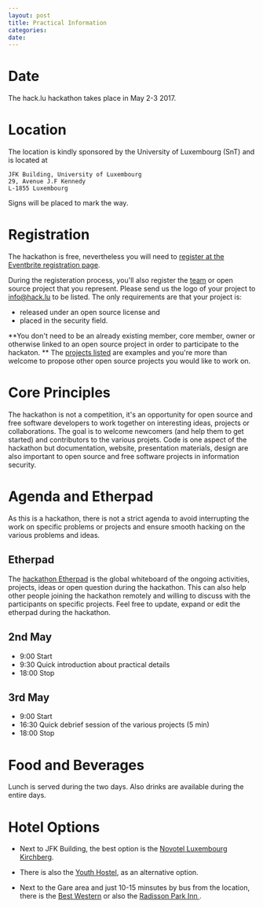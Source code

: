 ```yaml
---
layout: post
title: Practical Information
categories:
date:
---
```


# Date

The hack.lu hackathon takes place in May 2-3 2017.

# Location

The location is kindly sponsored by the University of Luxembourg (SnT) and is located at

~~~~
JFK Building, University of Luxembourg
29, Avenue J.F Kennedy
L-1855 Luxembourg
~~~~

Signs will be placed to mark the way.

# Registration

The hackathon is free, nevertheless you will need to [register at the Eventbrite registration page](https://www.eventbrite.com/e/open-source-security-software-hackathon-tickets-31317418241).

During the registeration process, you'll also register the [team](/team) or open source project that you represent. Please send us the logo of your project to [info@hack.lu](mailto:info@hack.lu) to be listed. The only requirements are that your project is:

 - released under an open source license and
 - placed in the security field.

**You don't need to be an already existing member, core member, owner or otherwise linked to an open source project in order to participate to the hackaton. ** The [projects listed](/team) are examples and you're more than welcome to propose other open source projects you would like to work on.

# Core Principles

The hackathon is not a competition, it's an opportunity for open source and free software developers to work together on interesting ideas, projects or collaborations. The goal is to welcome newcomers (and help them to get started) and contributors to the various projets. Code is one aspect of the hackathon but documentation, website, presentation materials, design are also important to open source and free software projects in information security.

# Agenda and Etherpad

As this is a hackathon, there is not a strict agenda to avoid interrupting the work on specific problems or projects and ensure smooth hacking on the various problems and ideas.

## Etherpad

The [hackathon Etherpad](https://pad.riseup.net/p/OS3hackathon) is the global whiteboard of the ongoing activities, projects, ideas or open question during the hackathon. This can also help
other people joining the hackathon remotely and willing to discuss with the participants on specific projects. Feel free to update, expand or edit the
etherpad during the hackathon.

## 2nd May

- 9:00 Start
- 9:30 Quick introduction about practical details
- 18:00 Stop

## 3rd May

- 9:00 Start
- 16:30 Quick debrief session of the various projects (5 min)
- 18:00 Stop

# Food and Beverages

Lunch is served during the two days. Also drinks are available during the entire days.

# Hotel Options

- Next to JFK Building, the best option is the [Novotel Luxembourg Kirchberg](https://www.booking.com/hotel/lu/novotel.en-gb.html?aid=357026;label=gog235jc-hotel-XX-lu-novotel-unspec-lu-com-L%3Aen-O%3AosSx-B%3Asafari-N%3AXX-S%3Abo-U%3AXX-H%3As;sid=5dd4b00c2544f4d33a3a81a67c92540c;dist=0&sb_price_type=total&type=total&).

- There is also the [Youth Hostel](https://www.booking.com/searchresults.en-gb.html?aid=311984;label=youth-hostel-luxembourg-city-tEuAJJ73l0gQ2yp%2AM5ojIAS162177979583%3Apl%3Ata%3Ap1%3Ap2%3Aac%3Aap1t1%3Aneg%3Afi%3Atiaud-146342138230%3Akwd-11129534011%3Alp9067749%3Ali%3Adec%3Adm;sid=5dd4b00c2544f4d33a3a81a67c92540c;city=-1736191;expand_sb=1;highlighted_hotels=283703;hlrd=no_dates;keep_landing=1;redirected=1;source=hotel&gclid=CjwKEAjw_bHHBRD4qbKukMiVgU0SJADr08ZZwZIW5KREqWN1SIjruC81Us4wEGo_0b2lGJqAHsOkJRoC41Pw_wcB&), as an alternative option.

- Next to the Gare area and just 10-15 minsutes by bus from the location, there is the [Best Western](https://www.bestwestern.com/en_US/book/hotels-in-luxembourg/best-western-hotel-international/propertyCode.92613.html) or also the [Radisson Park Inn ](https://www.parkinn.com/hotel-luxembourg?facilitator=BIGMOUTHMEDIAREZIDOR&gclid=CjwKEAjw_bHHBRD4qbKukMiVgU0SJADr08ZZcmyFf0ZcvS0Kon81p7wtrUS_lH0YyHYS7zKfAXHQtBoCCMzw_wcB&csref=ppc_g_cr_pd_emea_ho_luxpd_brand).

